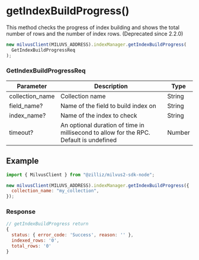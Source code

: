 # getIndexBuildProgress()

This method checks the progress of index building and shows the total number of rows and the number of index rows. (Deprecated since 2.2.0)

```javascript
new milvusClient(MILUVS_ADDRESS).indexManager.getIndexBuildProgress(
  GetIndexBuildProgressReq
);
```

### GetIndexBuildProgressReq

| Parameter       | Description                                                                            | Type   |
| --------------- | -------------------------------------------------------------------------------------- | ------ |
| collection_name | Collection name                                                                        | String |
| field_name?     | Name of the field to build index on                                                    | String |
| index_name?     | Name of the index to check                                                             | String |
| timeout?        | An optional duration of time in millisecond to allow for the RPC. Default is undefined | Number |

## Example

```javascript
import { MilvusClient } from "@zilliz/milvus2-sdk-node";

new milvusClient(MILUVS_ADDRESS).indexManager.getIndexBuildProgress({
  collection_name: "my_collection",
});
```

### Response

```javascript
// getIndexBuildProgress return
{
  status: { error_code: 'Success', reason: '' },
  indexed_rows: '0',
  total_rows: '0'
}
```
